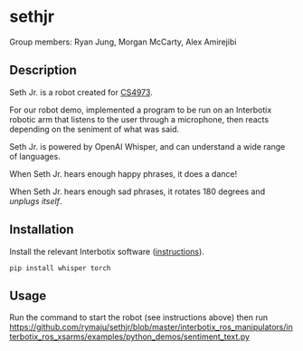# sethjr

Group members: Ryan Jung, Morgan McCarty, Alex Amirejibi 


## Description

Seth Jr. is a robot created for [CS4973](https://sethpate.github.io/cs4973/).

For our robot demo, implemented a program to be run on an Interbotix robotic arm that listens to the user through a microphone, then reacts depending on the seniment of what was said.

Seth Jr. is powered by OpenAI Whisper, and can understand a wide range of languages.

When Seth Jr. hears enough happy phrases, it does a dance!

When Seth Jr. hears enough sad phrases, it rotates 180 degrees and *unplugs itself*.


## Installation

Install the relevant Interbotix software ([instructions](https://sethpate.github.io/cs4973/robots)).

```
pip install whisper torch 
```

## Usage

Run the command to start the robot (see instructions above) then run https://github.com/rymaju/sethjr/blob/master/interbotix_ros_manipulators/interbotix_ros_xsarms/examples/python_demos/sentiment_text.py

